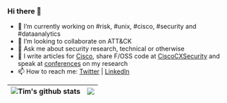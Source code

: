 ### Hi there 👋

- 🔭 I’m currently working on #risk, #unix, #cisco, #security and #dataanalytics
- 👯 I’m looking to collaborate on ATT&CK
- 💬 Ask me about security research, technical or otherwise
- 📝 I write articles for [Cisco](https://blogs.cisco.com/author/timwadhwabrown), share F/OSS code at [CiscoCXSecurity](https://github.com/CiscCXSecurity) and speak at [conferences](https://scholar.google.co.uk/citations?user=vx_iiGYAAAAJ) on my research
- 📫 How to reach me: [Twitter](https://twitter.com/timb_machine) | [LinkedIn](https://www.linkedin.com/in/timb-machine)

| <img align="center" src="https://github-readme-stats.vercel.app/api?username=timb-machine&show_icons=true&include_all_commits=true&theme=buefy&hide_border=true" alt="Tim's github stats" /> | <img align="center" src="https://github-readme-stats.vercel.app/api/top-langs/?username=timb-machine&layout=compact&theme=buefy&hide_border=true" /> |
| ------------- | ------------- |
